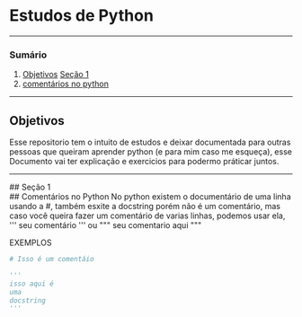 # Estudos de Python

********
### Sumário
1. [Objetivos](#objetivos)
[Seção  1](#Seção1)
2. [comentários no python](#coment)
*******

<div id='objetivos'>

## Objetivos
Esse repositorio tem o intuito de estudos e deixar documentada para outras pessoas que queiram aprender python (e para mim caso me esqueça), esse Documento vai ter explicação e exercicios para podermo práticar juntos.

******
<div id='Seção1'>
## Seção 1
  
<div id='coment'>
## Comentários no Python
No python existem o documentário de uma linha usando a #, também esxite a docstring porém não é um comentário, mas caso você queira fazer um comentário de varias linhas, podemos usar ela, ''' seu comentário ''' ou """ seu comentario aqui """

EXEMPLOS
~~~~python
# Isso é um comentáio

'''
isso aqui é 
uma 
docstring
'''
~~~~
